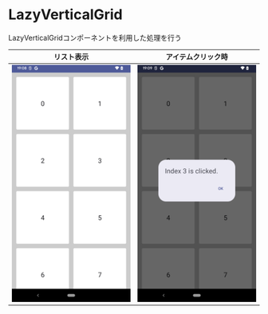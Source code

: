 # LazyVerticalGrid

LazyVerticalGridコンポーネントを利用した処理を行う

| リスト表示 | アイテムクリック時 |
| - | - |
| <img src="screenshot/img1.png" width="320px"> | <img src="screenshot/img2.png" width="320px"> |
